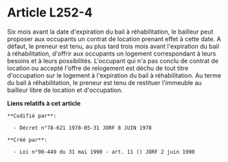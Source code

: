 # Article L252-4

Six mois avant la date d'expiration du bail à réhabilitation, le bailleur peut proposer aux occupants un contrat de location
prenant effet à cette date. A défaut, le preneur est tenu, au plus tard trois mois avant l'expiration du bail à
réhabilitation, d'offrir aux occupants un logement correspondant à leurs besoins et à leurs possibilités. L'occupant qui n'a
pas conclu de contrat de location ou accepté l'offre de relogement est déchu de tout titre d'occupation sur le logement à
l'expiration du bail à réhabilitation. Au terme du bail à réhabilitation, le preneur est tenu de restituer l'immeuble au
bailleur libre de location et d'occupation.

**Liens relatifs à cet article**

	**Codifié par**:

	  - Décret n°78-621 1978-05-31 JORF 8 JUIN 1978

	**Créé par**:

	  - Loi n°90-449 du 31 mai 1990 - art. 11 () JORF 2 juin 1990
